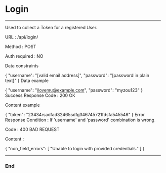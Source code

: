 # Login 

------------

Used to collect a Token for a registered User.

URL : /api/login/

Method : POST

Auth required : NO

Data constraints

{
    "username": "[valid email address]",
    "password": "[password in plain text]"
}
Data example

{
    "username": "ilovemu@example.com",
    "password": "myzou123"
}
Success Response
Code : 200 OK

Content example

{
    "token": "23434rsadfad32465sdfg346745721fdsfa545546"
}
Error Response
Condition : If 'username' and 'password' combination is wrong.

Code : 400 BAD REQUEST

Content :

{
    "non_field_errors": [
        "Unable to login with provided credentials."
    ]
}

------------

### End
